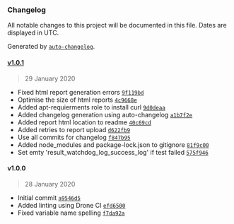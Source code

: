 ### Changelog

All notable changes to this project will be documented in this file. Dates are displayed in UTC.

Generated by [`auto-changelog`](https://github.com/CookPete/auto-changelog).

#### [v1.0.1](https://github.com/mailcow/mailcow-integration-tests/compare/v1.0.0...v1.0.1)

> 29 January 2020

- Fixed html report generation errors [`9f119bd`](https://github.com/mailcow/mailcow-integration-tests/commit/9f119bd0c65edd8acc740f8a74a6617bb96fc7bf)
- Optimise the size of html reports [`4c9668e`](https://github.com/mailcow/mailcow-integration-tests/commit/4c9668e0714273392d06638f1d35b2d15a30b2a3)
- Added apt-requierments role to install curl [`9d0deaa`](https://github.com/mailcow/mailcow-integration-tests/commit/9d0deaaa11987fd428d792cfb239d85c61e562f2)
- Added changelog generation using auto-changelog [`a1b7f2e`](https://github.com/mailcow/mailcow-integration-tests/commit/a1b7f2e9c8791d947594bbe4e649b8eed443ff10)
- Added report html location to readme [`40c69cd`](https://github.com/mailcow/mailcow-integration-tests/commit/40c69cd24e8c2ed0378b46e3d9d990d1c43d0f4a)
- Added retries to report upload [`d622fb9`](https://github.com/mailcow/mailcow-integration-tests/commit/d622fb9f7aa20bb610b5958d2ef87762988bb238)
- Use all commits for changelog [`f847b95`](https://github.com/mailcow/mailcow-integration-tests/commit/f847b957cf202d0c421c139a798987e3c508492f)
- Added node_modules and package-lock.json to gitignore [`81f9c00`](https://github.com/mailcow/mailcow-integration-tests/commit/81f9c00fd20e85acfe072e1cdcf40fa9e5eaa392)
- Set emty 'result_watchdog_log_success_log' if test failed [`575f946`](https://github.com/mailcow/mailcow-integration-tests/commit/575f946e91228b50aca1a713a514a612e320f1ca)

#### v1.0.0

> 28 January 2020

- Initial commit [`a9546d5`](https://github.com/mailcow/mailcow-integration-tests/commit/a9546d56f3ea50d35c0e7c412821d52200a348e2)
- Added linting using Drone CI [`efd6500`](https://github.com/mailcow/mailcow-integration-tests/commit/efd6500963c4d54add0364b1334dc9760240793d)
- Fixed variable name spelling [`f7da92a`](https://github.com/mailcow/mailcow-integration-tests/commit/f7da92a20cadabd377d8daea4d6fe6a710293def)
